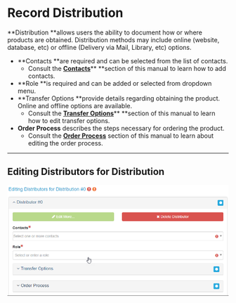 # Record Distribution

**Distribution **allows users the ability to document how or where products are obtained. Distribution methods may include online \(website, database, etc\) or offline \(Delivery via Mail, Library, etc\) options.

* **Contacts **are required and can be selected from the list of contacts.
  *  Consult the [**Contacts**](/contacts.md)** **section of this manual to learn how to add contacts.
* **Role **is required and can be added or selected from dropdown menu.
* **Transfer Options **provide details regarding obtaining the product. Online and offline options are available.
  * Consult the [**Transfer Options**](/record/edit/quality/edit-distributors.md)** **section of this manual to learn how to edit transfer options.
* **Order Process** describes the steps necessary for ordering the product. 
  * Consult the [**Order Process**](/record/edit/quality/order-process.md) section of this manual to learn about editing the order process.

---

## Editing Distributors for Distribution

![](/assets/Editing_Distributors_For_Distribution_Window.png)

